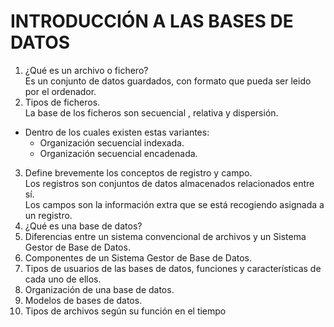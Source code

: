 # INTRODUCCIÓN A LAS BASES DE DATOS

1. ¿Qué es un archivo o fichero?  
Es un conjunto de datos guardados, con formato que pueda ser leido por el ordenador.
2. Tipos de ficheros.  
La base de los ficheros son secuencial , relativa y dispersión.
* Dentro de los cuales existen estas variantes:
  * Organización secuencial indexada.
  * Organización secuencial encadenada.
3. Define brevemente los conceptos de registro y campo.  
Los registros son conjuntos de datos almacenados relacionados entre sí.   
Los campos son la información extra que se está recogiendo asignada a un registro.
4. ¿Qué es una base de datos?
5. Diferencias entre un sistema convencional de archivos y un Sistema Gestor de Base de Datos.
6. Componentes de un Sistema Gestor de Base de Datos.
7. Tipos de usuarios de las bases de datos, funciones y características de cada uno de ellos.
8. Organización de una base de datos.
9. Modelos de bases de datos.
10. Tipos de archivos según su función en el tiempo
